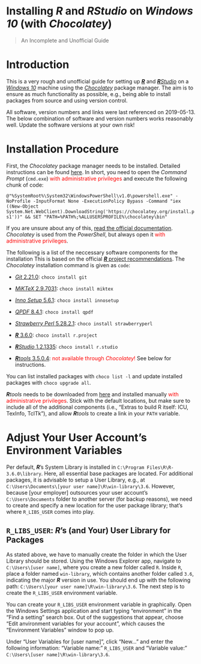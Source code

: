 
# Installing ***R*** and ***R****Studio* on *Windows 10* (with *Chocolatey*)

> An Incomplete and Unofficial Guide

# Introduction

This is a very rough and unofficial guide for setting up
[***R***](https://www.r-project.org/) and
[***R****Studio*](https://www.rstudio.com/) on a
[*Windows 10*](https://www.microsoft.com/en-us/windows) machine using
the [*Chocolatey*](https://chocolatey.org/) package manager. The aim is
to ensure as much functionality as possible, e.g., being able to install
packages from source and using version control.

All software, version numbers and links were last referenced on
2019-05-13. The below combination of software and version numbers works
reasonably well. Update the software versions at your own risk\!

# Installation Procedure

First, the *Chocolatey* package manager needs to be installed. Detailed
instructions can be found [here](https://chocolatey.org/install). In
short, you need to open the *Command Prompt* (`cmd.exe`)
<span style="color:red">with administrative privileges</span> and
execute the following chunk of code:

`@"%SystemRoot%\System32\WindowsPowerShell\v1.0\powershell.exe"
-NoProfile -InputFormat None -ExecutionPolicy Bypass -Command "iex
((New-Object
System.Net.WebClient).DownloadString('https://chocolatey.org/install.ps1'))"
&& SET "PATH=%PATH%;%ALLUSERSPROFILE%\chocolatey\bin"`

If you are unsure about any of this, [read the official
documentation](https://chocolatey.org/install). *Chocolatey* is used
from the *PowerShell*, but always open it <span style="color:red">with
administrative privileges</span>.

The following is a list of the neccessary software components for the
installation This is based on the official [***R*** project
recommendations](https://cloud.r-project.org/bin/windows/Rtools/Rtools.txt).
The *Chocolatey* installation command is given as `code`:

  - [*Git* 2.21.0](https://git-scm.com/): `choco install git`

  - [*MiKTeX* 2.9.7031](https://miktex.org/): `choco install miktex`

  - [*Inno Setup* 5.6.1](http://www.jrsoftware.org/isinfo.php): `choco
    install innosetup`

  - [*QPDF* 8.4.1](http://qpdf.sourceforge.net/): `choco install qpdf`

  - [*Strawberry Perl* 5.28.2.1](http://strawberryperl.com/): `choco
    install strawberryperl`

  - [***R*** 3.6.0](https://www.r-project.org/): `choco install
    r.project`

  - [***R****Studio* 1.2.1335](https://www.rstudio.com/): `choco install
    r.studio`

  - [***R****tools*
    3.5.0.4](https://cloud.r-project.org/bin/windows/Rtools/):
    <span style="color:red">not available through *Chocolatey*\!</span>
    See below for instructions.

You can list installed packages with `choco list -l` and update
installed packages with `choco upgrade all`.

***R****tools* needs to be downloaded from
[here](https://cloud.r-project.org/bin/windows/Rtools/Rtools35.exe) and
installed manually <span style="color:red">with administrative
privileges</span>. Stick with the default locations, but make sure to
include all of the additional components (i.e., “Extras to build R
itself: ICU, TexInfo, TclTk”), and allow ***R****tools* to create a link
in your `PATH` variable.

# Adjust Your User Account’s Environment Variables

Per default, ***R***’s System Library is installed in `C:\Program
Files\R\R-3.6.0\library`. Here, all essential base packages are located.
For additional packages, it is advisable to setup a User Library, e.g.,
at `C:\Users\Documents\[your user name]\R\win-library\3.6`. However,
because \[your employer\] outsources your user account’s
`C:\Users\Documents` folder to another server (for backup reasons), we
need to create and specify a new location for the user package library;
that’s where `R_LIBS_USER` comes into play.

## `R_LIBS_USER`: ***R***’s (and Your) User Library for Packages

As stated above, we have to manually create the folder in which the User
Library should be stored. Using the Windows Explorer app, navigate to
`C:\Users\[user name]`, where you create a new folder called `R`. Inside
`R`, place a folder named `win-library`, which contains another folder
called `3.6`, indicating the major ***R*** version in use. You should
end up with the following path: `C:\Users\[your user
name]\R\win-library\3.6`. The next step is to create the `R_LIBS_USER`
environment variable.

You can create your `R_LIBS_USER` environment variable in graphically.
Open the Windows Settings application and start typing “environment” in
the “Find a setting” search box. Out of the suggestions that appear,
choose “Edit anvironment variables for your account”, which causes the
“Environment Variables” window to pop up.

Under “User Variables for \[user name\]”, click “New…” and enter the
following information: “Variable name:” `R_LIBS_USER` and “Variable
value:” `C:\Users\[user name]\R\win-library\3.6`.

